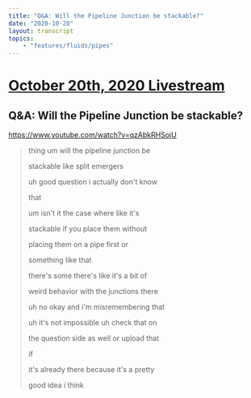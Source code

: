 ```yaml
---
title: "Q&A: Will the Pipeline Junction be stackable?"
date: "2020-10-20"
layout: transcript
topics:
    - "features/fluids/pipes"
---
```

# [October 20th, 2020 Livestream](../2020-10-20.md)
## Q&A: Will the Pipeline Junction be stackable?
https://www.youtube.com/watch?v=qzAbkRHSojU
> thing um will the pipeline junction be
> 
> stackable like split emergers
> 
> uh good question i actually don't know
> 
> that
> 
> um isn't it the case where like it's
> 
> stackable if you place them without
> 
> placing them on a pipe first or
> 
> something like that
> 
> there's some there's like it's a bit of
> 
> weird behavior with the junctions there
> 
> uh no okay and i'm misremembering that
> 
> uh it's not impossible uh check that on
> 
> the question side as well or upload that
> 
> if
> 
> it's already there because it's a pretty
> 
> good idea i think
> 
